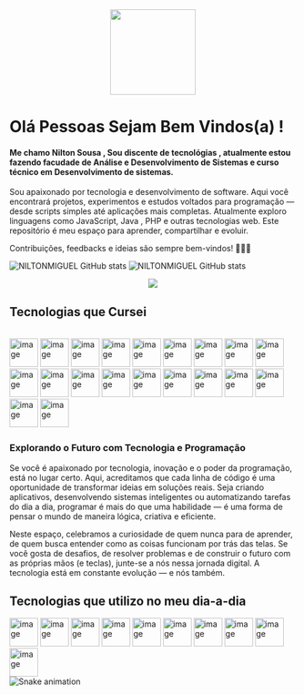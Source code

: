<div align="center">
  <img height="150" src="https://media.giphy.com/media/M9gbBd9nbDrOTu1Mqx/giphy.gif"  />
</div>

# Olá Pessoas Sejam Bem Vindos(a) !
#### Me chamo Nilton Sousa , Sou discente de tecnológias , atualmente estou fazendo facudade de Análise e Desenvolvimento de Sistemas e curso técnico em Desenvolvimento de sistemas.

 Sou apaixonado por tecnologia e desenvolvimento de software. Aqui você encontrará projetos, experimentos e estudos voltados para programação — desde scripts simples até aplicações mais completas.
Atualmente exploro linguagens como JavaScript, Java , PHP e outras tecnologias web. Este repositório é meu espaço para aprender, compartilhar e evoluir.

Contribuições, feedbacks e ideias são sempre bem-vindos! 👨‍💻✨

![NILTONMIGUEL GitHub stats](https://github-readme-stats.vercel.app/api?username=NILTONMIGUEL&show_icons=true&theme=dracula)  ![NILTONMIGUEL GitHub stats](https://github-readme-stats.vercel.app/api/top-langs/?username=NILTONMIGUEL&show_icons=true&theme=blue-green)

<div align="center">
  <img src="https://visitor-badge.laobi.icu/badge?page_id=NILTONMIGUEL.NILTONMIGUEL&"  />
</div>

## Tecnologias que Cursei

<div style="display:inline-block "><br/>
  <img width="50" height="50" alt="image" src="https://github.com/user-attachments/assets/ea23d9cb-430b-45df-943e-ebeab6d1a87e" />
  <img width="50" height="50" alt="image" src="https://github.com/user-attachments/assets/2b76e9af-7730-4f93-b2ac-502e2b37b5a2" />
  <img width="50" height="50" alt="image" src="https://github.com/user-attachments/assets/970f8bdf-24f0-4271-b5ab-9e0ac7af5648" />
  <img width="50" height="50" alt="image" src="https://github.com/user-attachments/assets/8c5e1fe4-43e1-4c4c-898d-ac1ba9001bc5" />
  <img width="50" height="50" alt="image" src="https://github.com/user-attachments/assets/bab5a2bf-6b46-45fc-b0fb-19e7022f27f4" />
  <img width="50" height="50" alt="image" src="https://github.com/user-attachments/assets/1ab7bf20-9c16-4b39-9724-0cdb7b6dfb79" />
  <img width="50" height="50" alt="image" src="https://github.com/user-attachments/assets/907bb62c-bbd1-4330-8e00-4b6db8385c6b" />
  <img width="50" height="50" alt="image" src="https://github.com/user-attachments/assets/021f9d97-494e-4151-8aad-49840b919ba0" />
  <img width="50" height="50" alt="image" src="https://github.com/user-attachments/assets/077cdff7-0d06-4b43-8e03-921b5cba3ef0" />
  <img width="50" height="50" alt="image" src="https://github.com/user-attachments/assets/01d4cfe1-a416-4b7f-b70d-64a722f791d6" />
  <img width="50" height="50" alt="image" src="https://github.com/user-attachments/assets/29164367-0e05-4fb4-a979-817addfa0d93" />
  <img width="50" height="50" alt="image" src="https://github.com/user-attachments/assets/65378a5f-c484-474e-819c-3bf369bb7c94" />
  <img width="50" height="50" alt="image" src="https://github.com/user-attachments/assets/c2f68444-9780-49f4-a0e1-14cb2d1d9450" />
  <img width="50" height="50" alt="image" src="https://github.com/user-attachments/assets/f7115d2a-8df1-4bdb-9e12-ead3f65d30f9" />
  <img width="50" height="50" alt="image" src="https://github.com/user-attachments/assets/22e730bd-6c39-47f5-b988-4cca7cefc4f4" />
  <img width="50" height="50" alt="image" src="https://github.com/user-attachments/assets/a6e9bb64-9ccd-4848-9b63-3e15809b0455" />
  <img width="50" height="50" alt="image" src="https://github.com/user-attachments/assets/80f4c394-10f1-4f46-af8c-0881a1b40225" />
  <img width="50" height="50" alt="image" src="https://github.com/user-attachments/assets/5390d7f3-c0ef-4129-8b9b-e0edb4c2aa55" />
  <img width="50" height="50" alt="image" src="https://github.com/user-attachments/assets/add13e79-cd17-45c7-8f5d-7798ca95bb05" />
  <img width="50" height="50" alt="image" src="https://github.com/user-attachments/assets/b9d5c806-65b0-49a3-b98c-8cee4b216140" />


</div>
 <br/>
 
 ### Explorando o Futuro com Tecnologia e Programação
 
Se você é apaixonado por tecnologia, inovação e o poder da programação, está no lugar certo. Aqui, acreditamos que cada linha de código é uma oportunidade de transformar ideias em soluções reais. Seja criando aplicativos, desenvolvendo sistemas inteligentes ou automatizando tarefas do dia a dia, programar é mais do que uma habilidade — é uma forma de pensar o mundo de maneira lógica, criativa e eficiente.

Neste espaço, celebramos a curiosidade de quem nunca para de aprender, de quem busca entender como as coisas funcionam por trás das telas. Se você gosta de desafios, de resolver problemas e de construir o futuro com as próprias mãos (e teclas), junte-se a nós nessa jornada digital. A tecnologia está em constante evolução — e nós também.
 
## Tecnologias que utilizo no meu dia-a-dia
<div style="display:inline-block">
    <img width="50" height="50" alt="image" src="https://github.com/user-attachments/assets/0621df21-7d19-4470-a9fa-e2b0bcc63bce" />
    <img width="50" height="50" alt="image" src="https://github.com/user-attachments/assets/6a13a1bd-30ca-4026-9a31-7a6485d4e323" />
    <img width="50" height="50" alt="image" src="https://github.com/user-attachments/assets/f42d422c-7916-4ab4-b359-4d993c648dbb" />
    <img width="50" height="50" alt="image" src="https://github.com/user-attachments/assets/96fe9a2b-95d3-4142-8f05-9ee1d414fec9" />
    <img width="50" height="50" alt="image" src="https://github.com/user-attachments/assets/36d8caba-309d-49dd-84e4-f997748ff459" />
    <img width="50" height="50" alt="image" src="https://github.com/user-attachments/assets/6bdf1a64-9640-410e-b48a-214d9342502d" />
    <img width="50" height="50" alt="image" src="https://github.com/user-attachments/assets/a461b0df-49b5-4ee4-b82f-721c4d8ea75f" />
    <img width="50" height="50" alt="image" src="https://github.com/user-attachments/assets/b00743b4-5e75-4088-9b67-54f381a9764a" />
    <img width="50" height="50" alt="image" src="https://github.com/user-attachments/assets/074ee057-1230-40dc-ac91-171568438324" />
    <img width="50" height="50" alt="image" src="https://github.com/user-attachments/assets/959ce08a-cb2a-4b57-824f-64fefae16385" />



</div>


<img src="https://raw.githubusercontent.com/NILTONMIGUEL/NILTONMIGUEL/output/snake.svg" alt="Snake animation" />




